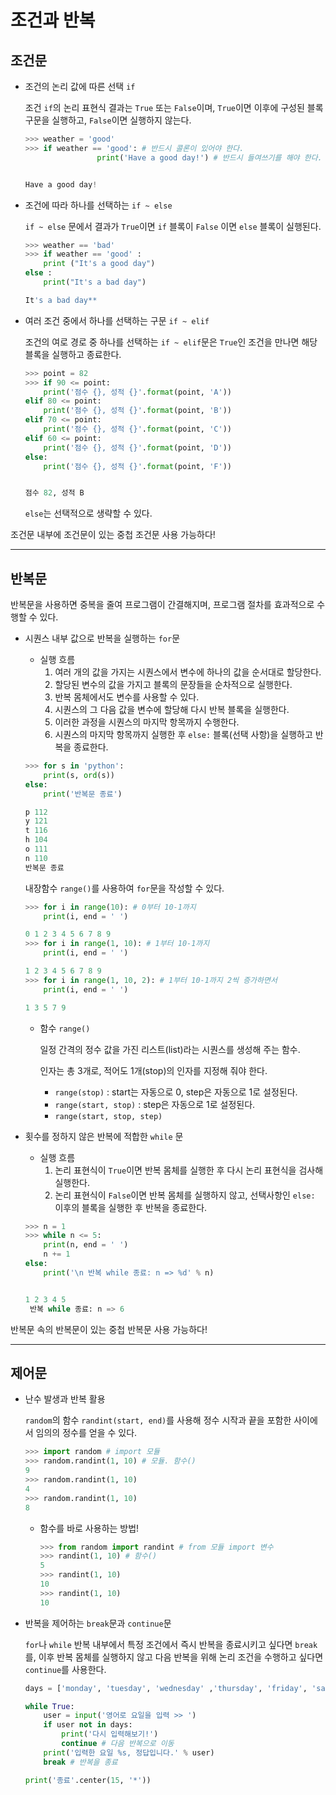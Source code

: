 # 조건과 반복

## 조건문

-   조건의 논리 값에 따른 선택 `if`

    조건 `if`의 논리 표현식 결과는 `True` 또는 `False`이며, `True`이면 이후에 구성된 블록 구문을 실행하고, `False`이면 실행하지 않는다.

    ```python
    >>> weather = 'good'
    >>> if weather == 'good': # 반드시 콜론이 있어야 한다.
    				print('Have a good day!') # 반드시 들여쓰기를 해야 한다.


    Have a good day!
    ```

-   조건에 따라 하나를 선택하는 `if ~ else`

    `if ~ else` 문에서 결과가 `True`이면 `if` 블록이 `False` 이면 `else` 블록이 실행된다.

    ```python
    >>> weather == 'bad'
    >>> if weather == 'good' :
    	print ("It's a good day")
    else :
    	print("It's a bad day")

    It's a bad day**
    ```

-   여러 조건 중에서 하나를 선택하는 구문 `if ~ elif`

    조건의 여로 경로 중 하나를 선택하는 `if ~ elif`문은 `True`인 조건을 만나면 해당 블록을 실행하고 종료한다.

    ```python
    >>> point = 82
    >>> if 90 <= point:
    	print('점수 {}, 성적 {}'.format(point, 'A'))
    elif 80 <= point:
    	print('점수 {}, 성적 {}'.format(point, 'B'))
    elif 70 <= point:
    	print('점수 {}, 성적 {}'.format(point, 'C'))
    elif 60 <= point:
    	print('점수 {}, 성적 {}'.format(point, 'D'))
    else:
    	print('점수 {}, 성적 {}'.format(point, 'F'))


    점수 82, 성적 B
    ```

    `else`는 선택적으로 생략할 수 있다.

조건문 내부에 조건문이 있는 중첩 조건문 사용 가능하다!

---

## 반복문

반복문을 사용하면 중복을 줄여 프로그램이 간결해지며, 프로그램 절차를 효과적으로 수행할 수 있다.

-   시퀀스 내부 값으로 반복을 실행하는 `for`문

    -   실행 흐름
        1. 여러 개의 값을 가지는 시퀀스에서 변수에 하나의 값을 순서대로 할당한다.
        2. 할당된 변수의 값을 가지고 블록의 문장들을 순차적으로 실행한다.
        3. 반복 몸체에서도 변수를 사용할 수 있다.
        4. 시퀀스의 그 다음 값을 변수에 할당해 다시 반복 블록을 실행한다.
        5. 이러한 과정을 시퀀스의 마지막 항목까지 수행한다.
        6. 시퀀스의 마지막 항목까지 실행한 후 `else:` 블록(선택 사항)을 실행하고 반복을 종료한다.

    ```python
    >>> for s in 'python':
    	print(s, ord(s))
    else:
    	print('반복문 종료')

    p 112
    y 121
    t 116
    h 104
    o 111
    n 110
    반복문 종료
    ```

    내장함수 `range()`를 사용하여 `for`문을 작성할 수 있다.

    ```python
    >>> for i in range(10): # 0부터 10-1까지
    	print(i, end = ' ')

    0 1 2 3 4 5 6 7 8 9
    >>> for i in range(1, 10): # 1부터 10-1까지
    	print(i, end = ' ')

    1 2 3 4 5 6 7 8 9
    >>> for i in range(1, 10, 2): # 1부터 10-1까지 2씩 증가하면서
    	print(i, end = ' ')

    1 3 5 7 9
    ```

    -   함수 `range()`

        일정 간격의 정수 값을 가진 리스트(list)라는 시퀀스를 생성해 주는 함수.

        인자는 총 3개로, 적어도 1개(stop)의 인자를 지정해 줘야 한다.

        -   `range(stop)` : start는 자동으로 0, step은 자동으로 1로 설정된다.
        -   `range(start, stop)` : step은 자동으로 1로 설정된다.
        -   `range(start, stop, step)`

-   횟수를 정하지 않은 반복에 적합한 `while` 문

    -   실행 흐름
        1. 논리 표현식이 `True`이면 반복 몸체를 실행한 후 다시 논리 표현식을 검사해 실행한다.
        2. 논리 표현식이 `False`이면 반복 몸체를 실행하지 않고, 선택사항인 `else:` 이후의 블록을 실행한 후 반복을 종료한다.

    ```python
    >>> n = 1
    >>> while n <= 5:
    	print(n, end = ' ')
    	n += 1
    else:
    	print('\n 반복 while 종료: n => %d' % n)


    1 2 3 4 5
     반복 while 종료: n => 6
    ```

반복문 속의 반복문이 있는 중첩 반복문 사용 가능하다!

---

## 제어문

-   난수 발생과 반복 활용

    `random`의 함수 `randint(start, end)`를 사용해 정수 시작과 끝을 포함한 사이에서 임의의 정수를 얻을 수 있다.

    ```python
    >>> import random # import 모듈
    >>> random.randint(1, 10) # 모듈. 함수()
    9
    >>> random.randint(1, 10)
    4
    >>> random.randint(1, 10)
    8
    ```

    -   함수를 바로 사용하는 방법!

        ```python
        >>> from random import randint # from 모듈 import 변수
        >>> randint(1, 10) # 함수()
        5
        >>> randint(1, 10)
        10
        >>> randint(1, 10)
        10
        ```

-   반복을 제어하는 `break`문과 `continue`문

    `for`나 `while` 반복 내부에서 특정 조건에서 즉시 반복을 종료시키고 싶다면 `break`를, 이후 반복 몸체를 실행하지 않고 다음 반복을 위해 논리 조건을 수행하고 싶다면 `continue`를 사용한다.

    ```python
    days = ['monday', 'tuesday', 'wednesday' ,'thursday', 'friday', 'saturday', 'sunday']

    while True:
        user = input('영어로 요일을 입력 >> ')
        if user not in days:
            print('다시 입력해보기!')
            continue # 다음 반복으로 이동
        print('입력한 요일 %s, 정답입니다.' % user)
        break # 반복을 종료

    print('종료'.center(15, '*'))
    ```
